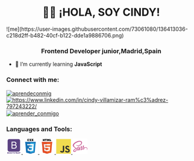 <h1 align="center">🙋‍♀ ¡HOLA, SOY CINDY!</h1>
![me](https://user-images.githubusercontent.com/73061080/136413036-c218d2ff-b482-40cf-b122-dde1a9886706.png)
<h3 align="center">Frontend Developer junior,Madrid,Spain</h3>

- 🌱 I’m currently learning **JavaScript**

<h3 align="left">Connect with me:</h3>
<p align="left">
<a href="https://twitter.com/aprendeconmig" target="blank"><img align="center" src="https://raw.githubusercontent.com/rahuldkjain/github-profile-readme-generator/master/src/images/icons/Social/twitter.svg" alt="aprendeconmig" height="30" width="40" /></a>
<a href="https://linkedin.com/in/https://www.linkedin.com/in/cindy-villamizar-ram%c3%adrez-797243222/" target="blank"><img align="center" src="https://raw.githubusercontent.com/rahuldkjain/github-profile-readme-generator/master/src/images/icons/Social/linked-in-alt.svg" alt="https://www.linkedin.com/in/cindy-villamizar-ram%c3%adrez-797243222/" height="30" width="40" /></a>
<a href="https://instagram.com/aprender_conmigo" target="blank"><img align="center" src="https://raw.githubusercontent.com/rahuldkjain/github-profile-readme-generator/master/src/images/icons/Social/instagram.svg" alt="aprender_conmigo" height="30" width="40" /></a>
</p>

<h3 align="left">Languages and Tools:</h3>
<p align="left"> <a href="https://getbootstrap.com" target="_blank"> <img src="https://raw.githubusercontent.com/devicons/devicon/master/icons/bootstrap/bootstrap-plain-wordmark.svg" alt="bootstrap" width="40" height="40"/> </a> <a href="https://www.w3schools.com/css/" target="_blank"> <img src="https://raw.githubusercontent.com/devicons/devicon/master/icons/css3/css3-original-wordmark.svg" alt="css3" width="40" height="40"/> </a> <a href="https://www.w3.org/html/" target="_blank"> <img src="https://raw.githubusercontent.com/devicons/devicon/master/icons/html5/html5-original-wordmark.svg" alt="html5" width="40" height="40"/> </a> <a href="https://developer.mozilla.org/en-US/docs/Web/JavaScript" target="_blank"> <img src="https://raw.githubusercontent.com/devicons/devicon/master/icons/javascript/javascript-original.svg" alt="javascript" width="40" height="40"/> </a> <a href="https://sass-lang.com" target="_blank"> <img src="https://raw.githubusercontent.com/devicons/devicon/master/icons/sass/sass-original.svg" alt="sass" width="40" height="40"/> </a> </p>

